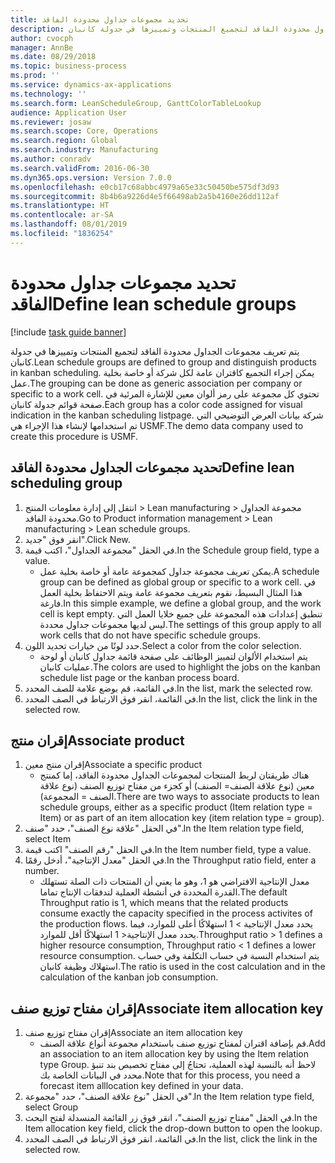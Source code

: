 ```yaml
---
title: تحديد مجموعات جداول محدودة الفاقد
description: يتم تعريف مجموعات الجداول محدودة الفاقد لتجميع المنتجات وتمييزها في جدولة كانبان.
author: cvocph
manager: AnnBe
ms.date: 08/29/2018
ms.topic: business-process
ms.prod: ''
ms.service: dynamics-ax-applications
ms.technology: ''
ms.search.form: LeanScheduleGroup, GanttColorTableLookup
audience: Application User
ms.reviewer: josaw
ms.search.scope: Core, Operations
ms.search.region: Global
ms.search.industry: Manufacturing
ms.author: conradv
ms.search.validFrom: 2016-06-30
ms.dyn365.ops.version: Version 7.0.0
ms.openlocfilehash: e0cb17c68abbc4979a65e33c50450be575df3d93
ms.sourcegitcommit: 8b4b6a9226d4e5f66498ab2a5b4160e26dd112af
ms.translationtype: HT
ms.contentlocale: ar-SA
ms.lasthandoff: 08/01/2019
ms.locfileid: "1836254"
---
```

# <a name="define-lean-schedule-groups"></a><span data-ttu-id="8a257-103">تحديد مجموعات جداول محدودة الفاقد</span><span class="sxs-lookup"><span data-stu-id="8a257-103">Define lean schedule groups</span></span>

[!include [task guide banner](../../includes/task-guide-banner.md)]

<span data-ttu-id="8a257-104">يتم تعريف مجموعات الجداول محدودة الفاقد لتجميع المنتجات وتمييزها في جدولة كانبان.</span><span class="sxs-lookup"><span data-stu-id="8a257-104">Lean schedule groups are defined to group and distinguish products in kanban scheduling.</span></span> <span data-ttu-id="8a257-105">يمكن إجراء التجميع كاقتران عامة لكل شركة أو خاصة بخلية عمل.</span><span class="sxs-lookup"><span data-stu-id="8a257-105">The grouping can be done as generic association per company or specific to a work cell.</span></span> <span data-ttu-id="8a257-106">تحتوي كل مجموعة على رمز ألوان معين للإشارة المرئية في صفحة قوائم جدولة كانبان.</span><span class="sxs-lookup"><span data-stu-id="8a257-106">Each group has a color code assigned for visual indication in the kanban scheduling listpage.</span></span> <span data-ttu-id="8a257-107">شركة بيانات العرض التوضيحي التي تم استخدامها لإنشاء هذا الإجراء هي USMF.</span><span class="sxs-lookup"><span data-stu-id="8a257-107">The demo data company used to create this procedure is USMF.</span></span>


## <a name="define-lean-scheduling-group"></a><span data-ttu-id="8a257-108">تحديد مجموعات الجداول محدودة الفاقد</span><span class="sxs-lookup"><span data-stu-id="8a257-108">Define lean scheduling group</span></span>
1. <span data-ttu-id="8a257-109">انتقل إلى إدارة معلومات المنتج > Lean manufacturing > مجموعة الجداول محدودة الفاقد.</span><span class="sxs-lookup"><span data-stu-id="8a257-109">Go to Product information management > Lean manufacturing > Lean schedule groups.</span></span>
2. <span data-ttu-id="8a257-110">انقر فوق "جديد".</span><span class="sxs-lookup"><span data-stu-id="8a257-110">Click New.</span></span>
3. <span data-ttu-id="8a257-111">في الحقل "مجموعة الجداول"، اكتب قيمة.</span><span class="sxs-lookup"><span data-stu-id="8a257-111">In the Schedule group field, type a value.</span></span>
    * <span data-ttu-id="8a257-112">يمكن تعريف مجموعة جداول كمجموعة عامة أو خاصة بخلية عمل.</span><span class="sxs-lookup"><span data-stu-id="8a257-112">A schedule group can be defined as global group or specific to a work cell.</span></span> <span data-ttu-id="8a257-113">في هذا المثال البسيط، نقوم بتعريف مجموعة عامة ويتم الاحتفاظ بخلية العمل فارغة.</span><span class="sxs-lookup"><span data-stu-id="8a257-113">In this simple example, we define a global group, and the work cell is kept empty.</span></span> <span data-ttu-id="8a257-114">تنطبق إعدادات هذه المجموعة على جميع خلايا العمل التي ليس لديها مجموعات جداول محددة.</span><span class="sxs-lookup"><span data-stu-id="8a257-114">The settings of this group apply to all work cells that do not have specific schedule groups.</span></span>  
4. <span data-ttu-id="8a257-115">حدد لونًا من خيارات تحديد اللون.</span><span class="sxs-lookup"><span data-stu-id="8a257-115">Select a color from the color selection.</span></span>
    * <span data-ttu-id="8a257-116">يتم استخدام الألوان لتمييز الوظائف على صفحة قائمة جداول كانبان أو لوحة عمليات كانبان.</span><span class="sxs-lookup"><span data-stu-id="8a257-116">The colors are used to highlight the jobs on the kanban schedule list page or the kanban process board.</span></span>  
5. <span data-ttu-id="8a257-117">في القائمة، قم بوضع علامة للصف المحدد.</span><span class="sxs-lookup"><span data-stu-id="8a257-117">In the list, mark the selected row.</span></span>
6. <span data-ttu-id="8a257-118">في القائمة، انقر فوق الارتباط في الصف المحدد.</span><span class="sxs-lookup"><span data-stu-id="8a257-118">In the list, click the link in the selected row.</span></span>

## <a name="associate-product"></a><span data-ttu-id="8a257-119">إقران منتج</span><span class="sxs-lookup"><span data-stu-id="8a257-119">Associate product</span></span>
1. <span data-ttu-id="8a257-120">إقران منتج معين</span><span class="sxs-lookup"><span data-stu-id="8a257-120">Associate a specific product</span></span>
    * <span data-ttu-id="8a257-121">هناك طريقتان لربط المنتجات لمجموعات الجداول محدودة الفاقد، إما كمنتج معين (نوع علاقة الصنف= الصنف) أو كجزء من مفتاح توزيع الصنف (نوع علاقة الصنف = المجموعة).</span><span class="sxs-lookup"><span data-stu-id="8a257-121">There are two ways to associate products to lean schedule groups, either as a specific product (Item relation type = Item) or as part of an item allocation key (item relation type = group).</span></span>    
2. <span data-ttu-id="8a257-122">في الحقل "علاقة نوع الصنف"، حدد "صنف".</span><span class="sxs-lookup"><span data-stu-id="8a257-122">In the Item relation type field, select Item</span></span>
3. <span data-ttu-id="8a257-123">في الحقل "رقم الصنف" اكتب قيمة.</span><span class="sxs-lookup"><span data-stu-id="8a257-123">In the Item number field, type a value.</span></span>
4. <span data-ttu-id="8a257-124">في الحقل "معدل الإنتاجية"، أدخل رقمًا.</span><span class="sxs-lookup"><span data-stu-id="8a257-124">In the Throughput ratio field, enter a number.</span></span>
    * <span data-ttu-id="8a257-125">معدل الإنتاجية الافتراضي هو 1، وهو ما يعني أن المنتجات ذات الصلة تستهلك القدرة المحددة في أنشطة العملية لتدفقات الإنتاج تماما.</span><span class="sxs-lookup"><span data-stu-id="8a257-125">The default Throughput ratio is 1, which means that the related products consume exactly the capacity specified in the process activites of the production flows.</span></span> <span data-ttu-id="8a257-126">يحدد معدل الإنتاجية > 1 استهلاكًا أعلى للموارد، فيما يحدد معدل الإنتاجية< 1 استهلاكًا أقل للموارد.</span><span class="sxs-lookup"><span data-stu-id="8a257-126">Throughput ratio > 1 defines a higher resource consumption, Throughput ratio < 1 defines a lower resource consumption.</span></span> <span data-ttu-id="8a257-127">يتم استخدام النسبة في حساب التكلفة وفي حساب استهلاك وظيفة كانبان.</span><span class="sxs-lookup"><span data-stu-id="8a257-127">The ratio is used in the cost calculation and in the calculation of the kanban job consumption.</span></span>  

## <a name="associate-item-allocation-key"></a><span data-ttu-id="8a257-128">إقران مفتاح توزيع صنف</span><span class="sxs-lookup"><span data-stu-id="8a257-128">Associate item allocation key</span></span>
1. <span data-ttu-id="8a257-129">إقران مفتاح توزيع صنف</span><span class="sxs-lookup"><span data-stu-id="8a257-129">Associate an item allocation key</span></span>
    * <span data-ttu-id="8a257-130">قم بإضافة اقتران لمفتاح توزيع صنف باستخدام مجموعة أنواع علاقة الصنف.</span><span class="sxs-lookup"><span data-stu-id="8a257-130">Add an association to an item allocation key by using the Item relation type Group.</span></span>   <span data-ttu-id="8a257-131">لاحظ أنه بالنسبة لهذه العملية، تحتاجُ إلى مفتاح تخصيص بند تنبؤ محدد في البيانات الخاصة بك.</span><span class="sxs-lookup"><span data-stu-id="8a257-131">Note that for this process, you need a forecast item alllocation key defined in your data.</span></span>  
2. <span data-ttu-id="8a257-132">في الحقل "نوع علاقة الصنف"، حدد "مجموعة".</span><span class="sxs-lookup"><span data-stu-id="8a257-132">In the Item relation type field, select Group</span></span>
3. <span data-ttu-id="8a257-133">في الحقل "مفتاح توزيع الصنف"، انقر فوق زر القائمة المنسدلة لفتح البحث.</span><span class="sxs-lookup"><span data-stu-id="8a257-133">In the Item allocation key field, click the drop-down button to open the lookup.</span></span>
4. <span data-ttu-id="8a257-134">في القائمة، انقر فوق الارتباط في الصف المحدد.</span><span class="sxs-lookup"><span data-stu-id="8a257-134">In the list, click the link in the selected row.</span></span>

